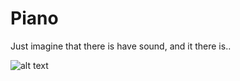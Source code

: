 # Piano

Just imagine that there is have sound, and it there is..

![alt text](https://github.com/FollowSonik/Random-Stuff/blob/master/Piano/piano.gif)
